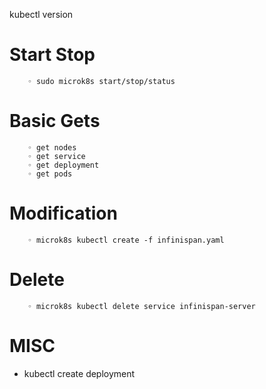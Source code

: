 kubectl version

   #  Start Stop
        ◦ sudo microk8s start/stop/status
   # Basic Gets
        ◦ get nodes
        ◦ get service
        ◦ get deployment
        ◦ get pods
   # Modification
        ◦ microk8s kubectl create -f infinispan.yaml
   # Delete
        ◦ microk8s kubectl delete service infinispan-server
  # MISC
  * kubectl create deployment
